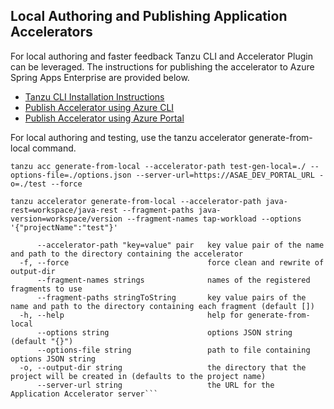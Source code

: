 ## Local Authoring and Publishing Application Accelerators
For local authoring and faster feedback Tanzu CLI and Accelerator Plugin can be leveraged. The instructions for publishing the accelerator to Azure Spring Apps Enterprise are provided below.
* [Tanzu CLI Installation Instructions](https://docs.vmware.com/en/VMware-Tanzu-Application-Platform/1.5/tap/install-tanzu-cli.html#install-or-update-the-tanzu-cli-and-plugins-3)
* [Publish Accelerator using Azure CLI](https://learn.microsoft.com/en-us/azure/spring-apps/how-to-use-accelerator?tabs=Azure-CLI#manage-your-own-accelerators)
* [Publish Accelerator using Azure Portal](https://learn.microsoft.com/en-us/azure/spring-apps/how-to-use-accelerator?tabs=Portal#manage-your-own-accelerators)

For local authoring and testing, use the tanzu accelerator generate-from-local command.

```tanzu acc generate-from-local --accelerator-path test-gen-local=./ --options-file=./options.json --server-url=https://ASAE_DEV_PORTAL_URL -o=./test --force```

```tanzu accelerator generate-from-local --accelerator-path java-rest=workspace/java-rest --fragment-paths java-version=workspace/version --fragment-names tap-workload --options '{"projectName":"test"}'```

```      --accelerator-name string             name of the registered accelerator to use
      --accelerator-path "key=value" pair   key value pair of the name and path to the directory containing the accelerator
  -f, --force                               force clean and rewrite of output-dir
      --fragment-names strings              names of the registered fragments to use
      --fragment-paths stringToString       key value pairs of the name and path to the directory containing each fragment (default [])
  -h, --help                                help for generate-from-local
      --options string                      options JSON string (default "{}")
      --options-file string                 path to file containing options JSON string
  -o, --output-dir string                   the directory that the project will be created in (defaults to the project name)
      --server-url string                   the URL for the Application Accelerator server```
